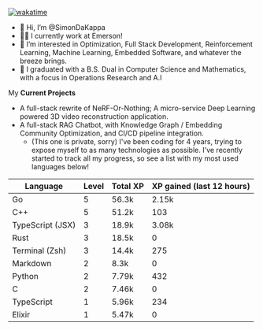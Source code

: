 
[![wakatime](https://wakatime.com/badge/user/50e6c678-94a9-4739-af51-360aeb113c51.svg)](https://wakatime.com/@50e6c678-94a9-4739-af51-360aeb113c51)

- 👋 Hi, I’m @SimonDaKappa
- 🧑‍💼 I currently work at Emerson!
- 👀 I’m interested in Optimization, Full Stack Development, Reinforcement Learning, Machine Learning, Embedded Software, and whatever the breeze brings.
- 🌱 I graduated with a B.S. Dual in Computer Science and Mathematics, with a focus in Operations Research and A.I

My **Current Projects** 
- A full-stack rewrite of NeRF-Or-Nothing; A micro-service Deep Learning powered 3D video reconstruction application.
- A full-stack RAG Chatbot, with Knowledge Graph / Embedding Community Optimization, and CI/CD pipeline integration.
  - (This one is private, sorry)
I've been coding for 4 years, trying to expose myself to as many technologies as possible. I've recently started to track all my progress, so see
a list with my most used languages below!

| Language | Level | Total XP | XP gained (last 12 hours) |
| --- | --- | --- | --- |
| Go | 5 | 56.3k | 2.15k |
| C++ | 5 | 51.2k | 103 |
| TypeScript (JSX) | 3 | 18.9k | 3.08k |
| Rust | 3 | 18.5k | 0 |
| Terminal (Zsh) | 3 | 14.4k | 275 |
| Markdown | 2 | 8.3k | 0 |
| Python | 2 | 7.79k | 432 |
| C | 2 | 7.46k | 0 |
| TypeScript | 1 | 5.96k | 234 |
| Elixir | 1 | 5.47k | 0 |